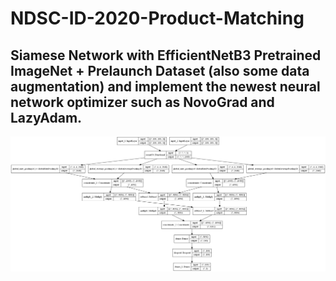 # NDSC-ID-2020-Product-Matching

## Siamese Network with EfficientNetB3 Pretrained ImageNet + Prelaunch Dataset (also some data augmentation) and implement the newest neural network optimizer such as NovoGrad and LazyAdam. 

<img src="https://github.com/farhantandia/NDSC-ID-2020-Product-Matching/blob/main/plot_model.jpg"/>
